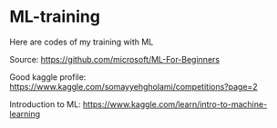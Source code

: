# ML-training

Here are codes of my training with ML 

Source: https://github.com/microsoft/ML-For-Beginners

Good kaggle profile: https://www.kaggle.com/somayyehgholami/competitions?page=2

Introduction to ML: https://www.kaggle.com/learn/intro-to-machine-learning
